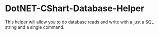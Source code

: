 # DotNET-CShart-Database-Helper

This helper will allow you to do database reads and write with a just a SQL string and a single command.
